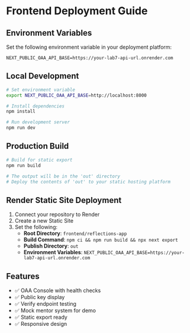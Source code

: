 # Frontend Deployment Guide

## Environment Variables

Set the following environment variable in your deployment platform:

```
NEXT_PUBLIC_OAA_API_BASE=https://your-lab7-api-url.onrender.com
```

## Local Development

```bash
# Set environment variable
export NEXT_PUBLIC_OAA_API_BASE=http://localhost:8000

# Install dependencies
npm install

# Run development server
npm run dev
```

## Production Build

```bash
# Build for static export
npm run build

# The output will be in the 'out' directory
# Deploy the contents of 'out' to your static hosting platform
```

## Render Static Site Deployment

1. Connect your repository to Render
2. Create a new Static Site
3. Set the following:
   - **Root Directory**: `frontend/reflections-app`
   - **Build Command**: `npm ci && npm run build && npx next export`
   - **Publish Directory**: `out`
   - **Environment Variables**: `NEXT_PUBLIC_OAA_API_BASE=https://your-lab7-api-url.onrender.com`

## Features

- ✅ OAA Console with health checks
- ✅ Public key display
- ✅ Verify endpoint testing
- ✅ Mock mentor system for demo
- ✅ Static export ready
- ✅ Responsive design

